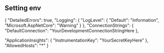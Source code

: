 ## Setting env

{
  "DetailedErrors": true,
  "Logging": {
    "LogLevel": {
      "Default": "Information",
      "Microsoft.AspNetCore": "Warning"
    }
  },
  "ConnectionStrings": {
    "DefaultConnection": "YourDevelopmentConnectionStringHere
     },
  
  "ApplicationInsights": {
      "InstrumentationKey": "YourSecretKeyHere"
    },
  "AllowedHosts": "*"
}
